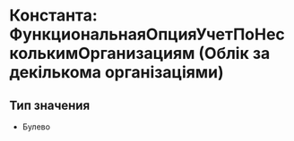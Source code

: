 ﻿# Константа: ФункциональнаяОпцияУчетПоНесколькимОрганизациям (Облік за декількома організаціями)

## Тип значения

- Булево

